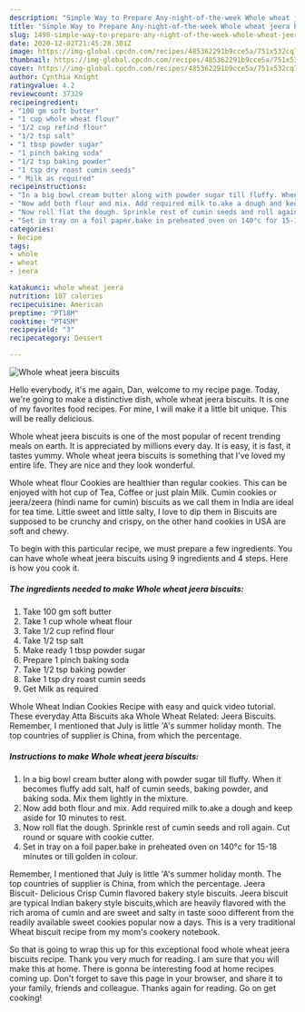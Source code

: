 ```yaml
---
description: "Simple Way to Prepare Any-night-of-the-week Whole wheat jeera biscuits"
title: "Simple Way to Prepare Any-night-of-the-week Whole wheat jeera biscuits"
slug: 1498-simple-way-to-prepare-any-night-of-the-week-whole-wheat-jeera-biscuits
date: 2020-12-02T21:45:28.301Z
image: https://img-global.cpcdn.com/recipes/485362291b9cce5a/751x532cq70/whole-wheat-jeera-biscuits-recipe-main-photo.jpg
thumbnail: https://img-global.cpcdn.com/recipes/485362291b9cce5a/751x532cq70/whole-wheat-jeera-biscuits-recipe-main-photo.jpg
cover: https://img-global.cpcdn.com/recipes/485362291b9cce5a/751x532cq70/whole-wheat-jeera-biscuits-recipe-main-photo.jpg
author: Cynthia Knight
ratingvalue: 4.2
reviewcount: 37329
recipeingredient:
- "100 gm soft butter"
- "1 cup whole wheat flour"
- "1/2 cup refind flour"
- "1/2 tsp salt"
- "1 tbsp powder sugar"
- "1 pinch baking soda"
- "1/2 tsp baking powder"
- "1 tsp dry roast cumin seeds"
- " Milk as required"
recipeinstructions:
- "In a big bowl cream butter along with powder sugar till fluffy. When it becomes fluffy add salt, half of cumin seeds, baking powder, and baking soda. Mix them lightly in the mixture."
- "Now add both flour and mix. Add required milk to.ake a dough and keep aside for 10 minutes to rest."
- "Now roll flat the dough. Sprinkle rest of cumin seeds and roll again. Cut round or square with cookie cutter."
- "Set in tray on a foil paper.bake in preheated oven on 140°c for 15-18 minutes or till golden in colour."
categories:
- Recipe
tags:
- whole
- wheat
- jeera

katakunci: whole wheat jeera 
nutrition: 107 calories
recipecuisine: American
preptime: "PT18M"
cooktime: "PT45M"
recipeyield: "3"
recipecategory: Dessert

---
```



![Whole wheat jeera biscuits](https://img-global.cpcdn.com/recipes/485362291b9cce5a/751x532cq70/whole-wheat-jeera-biscuits-recipe-main-photo.jpg)

Hello everybody, it's me again, Dan, welcome to my recipe page. Today, we're going to make a distinctive dish, whole wheat jeera biscuits. It is one of my favorites food recipes. For mine, I will make it a little bit unique. This will be really delicious.

Whole wheat jeera biscuits is one of the most popular of recent trending meals on earth. It is appreciated by millions every day. It is easy, it is fast, it tastes yummy. Whole wheat jeera biscuits is something that I've loved my entire life. They are nice and they look wonderful.

Whole wheat flour Cookies are healthier than regular cookies. This can be enjoyed with hot cup of Tea, Coffee or just plain Milk. Cumin cookies or jeera/zeera (hindi name for cumin) biscuits as we call them in India are ideal for tea time. Little sweet and little salty, I love to dip them in Biscuits are supposed to be crunchy and crispy, on the other hand cookies in USA are soft and chewy.


To begin with this particular recipe, we must prepare a few ingredients. You can have whole wheat jeera biscuits using 9 ingredients and 4 steps. Here is how you cook it.

<!--inarticleads1-->

##### The ingredients needed to make Whole wheat jeera biscuits:

1. Take 100 gm soft butter
1. Take 1 cup whole wheat flour
1. Take 1/2 cup refind flour
1. Take 1/2 tsp salt
1. Make ready 1 tbsp powder sugar
1. Prepare 1 pinch baking soda
1. Take 1/2 tsp baking powder
1. Take 1 tsp dry roast cumin seeds
1. Get  Milk as required


Whole Wheat Indian Cookies Recipe with easy and quick video tutorial. These everyday Atta Biscuits aka Whole Wheat Related: Jeera Biscuits. Remember, I mentioned that July is little &#39;A&#39;s summer holiday month. The top countries of supplier is China, from which the percentage. 

<!--inarticleads2-->

##### Instructions to make Whole wheat jeera biscuits:

1. In a big bowl cream butter along with powder sugar till fluffy. When it becomes fluffy add salt, half of cumin seeds, baking powder, and baking soda. Mix them lightly in the mixture.
1. Now add both flour and mix. Add required milk to.ake a dough and keep aside for 10 minutes to rest.
1. Now roll flat the dough. Sprinkle rest of cumin seeds and roll again. Cut round or square with cookie cutter.
1. Set in tray on a foil paper.bake in preheated oven on 140°c for 15-18 minutes or till golden in colour.


Remember, I mentioned that July is little &#39;A&#39;s summer holiday month. The top countries of supplier is China, from which the percentage. Jeera Biscuit- Delicious Crisp Cumin flavored bakery style biscuits. Jeera biscuit are typical Indian bakery style biscuits,which are heavily flavored with the rich aroma of cumin and are sweet and salty in taste sooo different from the readily available sweet cookies popular now a days. This is a very traditional Wheat biscuit recipe from my mom&#39;s cookery notebook. 

So that is going to wrap this up for this exceptional food whole wheat jeera biscuits recipe. Thank you very much for reading. I am sure that you will make this at home. There is gonna be interesting food at home recipes coming up. Don't forget to save this page in your browser, and share it to your family, friends and colleague. Thanks again for reading. Go on get cooking!
